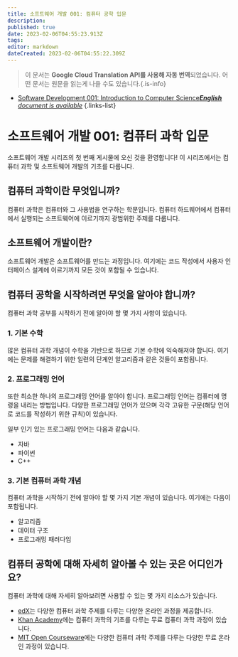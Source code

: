 ```yaml
---
title: 소프트웨어 개발 001: 컴퓨터 공학 입문
description: 
published: true
date: 2023-02-06T04:55:23.913Z
tags: 
editor: markdown
dateCreated: 2023-02-06T04:55:22.309Z
---
```


> 이 문서는 **Google Cloud Translation API를 사용해 자동 번역**되었습니다.
어떤 문서는 원문을 읽는게 나을 수도 있습니다.{.is-info}



- [Software Development 001: Introduction to Computer Science***English** document is available*](/en/Knowledge-base/Software-Development/Learning/software-development-001-introduction-to-computer-science)
{.links-list}


# 소프트웨어 개발 001: 컴퓨터 과학 입문

소프트웨어 개발 시리즈의 첫 번째 게시물에 오신 것을 환영합니다! 이 시리즈에서는 컴퓨터 과학 및 소프트웨어 개발의 기초를 다룹니다.

## 컴퓨터 과학이란 무엇입니까?

컴퓨터 과학은 컴퓨터와 그 사용법을 연구하는 학문입니다. 컴퓨터 하드웨어에서 컴퓨터에서 실행되는 소프트웨어에 이르기까지 광범위한 주제를 다룹니다.

## 소프트웨어 개발이란?

소프트웨어 개발은 소프트웨어를 만드는 과정입니다. 여기에는 코드 작성에서 사용자 인터페이스 설계에 이르기까지 모든 것이 포함될 수 있습니다.

## 컴퓨터 공학을 시작하려면 무엇을 알아야 합니까?

컴퓨터 과학 공부를 시작하기 전에 알아야 할 몇 가지 사항이 있습니다.

### 1. 기본 수학

많은 컴퓨터 과학 개념이 수학을 기반으로 하므로 기본 수학에 익숙해져야 합니다. 여기에는 문제를 해결하기 위한 일련의 단계인 알고리즘과 같은 것들이 포함됩니다.

### 2. 프로그래밍 언어

또한 최소한 하나의 프로그래밍 언어를 알아야 합니다. 프로그래밍 언어는 컴퓨터에 명령을 내리는 방법입니다. 다양한 프로그래밍 언어가 있으며 각각 고유한 구문(해당 언어로 코드를 작성하기 위한 규칙)이 있습니다.

일부 인기 있는 프로그래밍 언어는 다음과 같습니다.

- 자바
- 파이썬
- C++

### 3. 기본 컴퓨터 과학 개념

컴퓨터 과학을 시작하기 전에 알아야 할 몇 가지 기본 개념이 있습니다. 여기에는 다음이 포함됩니다.

- 알고리즘
- 데이터 구조
- 프로그래밍 패러다임

## 컴퓨터 공학에 대해 자세히 알아볼 수 있는 곳은 어디인가요?

컴퓨터 과학에 대해 자세히 알아보려면 사용할 수 있는 몇 가지 리소스가 있습니다.

- [edX](https://www.edx.org/)는 다양한 컴퓨터 과학 주제를 다루는 다양한 온라인 과정을 제공합니다.
- [Khan Academy](https://www.khanacademy.org/)에는 컴퓨터 과학의 기초를 다루는 무료 컴퓨터 과학 과정이 있습니다.
- [MIT Open Courseware](https://ocw.mit.edu/courses/electrical-engineering-and-computer-science/)에는 다양한 컴퓨터 과학 주제를 다루는 다양한 무료 온라인 과정이 있습니다.
